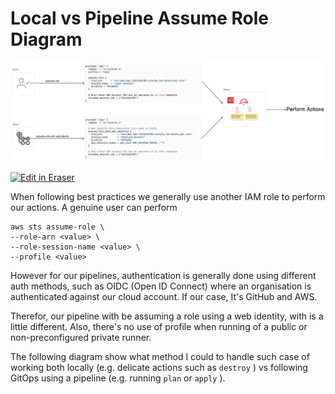 # Local vs Pipeline Assume Role Diagram

![image info](./media/local-vs-pipeline-assume-role-diagram.png)

<p><a target="_blank" href="https://app.eraser.io/workspace/O9x9wF6pSk8QtwjyM0Gs" id="edit-in-eraser-github-link"><img alt="Edit in Eraser" src="https://firebasestorage.googleapis.com/v0/b/second-petal-295822.appspot.com/o/images%2Fgithub%2FOpen%20in%20Eraser.svg?alt=media&amp;token=968381c8-a7e7-472a-8ed6-4a6626da5501"></a></p>

When following best practices we generally use another IAM role to perform our actions. A genuine user can perform

```
aws sts assume-role \
--role-arn <value> \
--role-session-name <value> \
--profile <value>
```

However for our pipelines, authentication is generally done using different auth methods, such as OIDC (Open ID Connect) where an organisation is authenticated against our cloud account. If our case, It's GitHub and AWS.

Therefor, our pipeline with be assuming a role using a web identity, with is a little different. Also, there's no use of profile when running of a public or non-preconfigured private runner.

The following diagram show what method I could to handle such case of working both locally (e.g. delicate actions such as `destroy` ) vs following GitOps using a pipeline (e.g. running `plan` or `apply` ).

<!--- Eraser file: https://app.eraser.io/workspace/O9x9wF6pSk8QtwjyM0Gs --->

